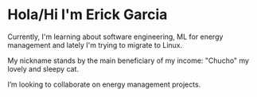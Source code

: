 # Hola/Hi I'm Erick Garcia

Currently, I'm learning about software engineering, ML for energy management and lately I'm trying to migrate to Linux.

My nickname stands by the main beneficiary of my income: "Chucho" my lovely and sleepy cat. 

I’m looking to collaborate on energy management projects.
